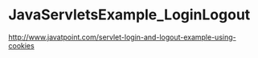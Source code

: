 # JavaServletsExample_LoginLogout
http://www.javatpoint.com/servlet-login-and-logout-example-using-cookies
